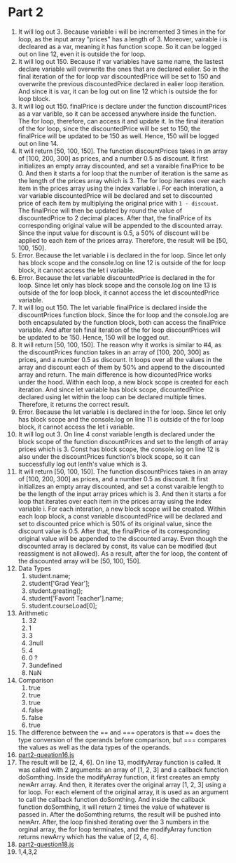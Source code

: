 # Part 2

1.  It will log out 3. Because variable i will be incremented 3 times in the for loop, as the input array "prices" has a length of 3. Moreover, vairable i is decleared as a var, meaning it has function scope. So it can be logged out on line 12, even it is outside the for loop.
2.  It will log out 150. Because if var variables have same name, the lastest declare variable will overwrite the ones that are declared ealier. So in the final iteration of the for loop var discountedPrice will be set to 150 and overwrite the previous discountedPrice declared in ealier loop iteration. And since it is var, it can be log out on line 12 which is outside the for loop block.
3.  It will log out 150. finalPrice is declare under the function discountPrices as a var varible, so it can be accessed anywhere inside the function. The for loop, therefore, can access it and update it. In the final iteration of the for loop, since the discountedPrice will be set to 150, the finalPrice will be updated to be 150 as well. Hence, 150 will be logged out on line 14.
4.  It will return [50, 100, 150]. The function discountPrices takes in an array of [100, 200, 300] as prices, and a number 0.5 as discount. It first initializes an empty array discounted, and set a varaible finalPrice to be 0. And then it starts a for loop that the number of iteration is the same as the length of the prices array which is 3. The for loop iterates over each item in the prices array using the index variable i. For each interation, a var variable discountedPrice will be declared and set to discounted price of each item by multiplying the original price with `1 - discount`. The finalPrice will then be updated by round the value of discountedPrice to 2 decimal places. After that, the finalPrice of its corresponding original value will be appended to the discounted array. Since the input value for discount is 0.5, a 50% of discount will be applied to each item of the prices array. Therefore, the result will be [50, 100, 150].
5.  Error. Because the let variable i is declared in the for loop. Since let only has block scope and the console.log on line 12 is outside of the for loop block, it cannot access the let i variable.
6.  Error. Because the let variable discountedPrice is declared in the for loop. Since let only has block scope and the console.log on line 13 is outside of the for loop block, it cannot access the let discountedPrice variable.
7.  It will log out 150. The let variable finalPrice is declared inside the discountPrices function block. Since the for loop and the console.log are both encapsulated by the function block, both can access the finalPrice variable. And after teh final iteration of the for loop discountPrices will be updated to be 150. Hence, 150 will be logged out.
8.  It will return [50, 100, 150]. The reason why it works is similar to #4, as the discountPrices function takes in an array of [100, 200, 300] as prices, and a number 0.5 as discount. It loops over all the values in the array and discount each of them by 50% and append to the discounted array and return. The main difference is how dicountedPrice works under the hood. Within each loop, a new block scope is created for each iteration. And since let variable has block scope, dicountedPrice declared using let within the loop can be declared multiple times. Therefore, it returns the correct result.
9.  Error. Because the let variable i is declared in the for loop. Since let only has block scope and the console.log on line 11 is outside of the for loop block, it cannot access the let i variable.
10. It will log out 3. On line 4 const variable length is  declared under the block scope of the function discountPrices and set to the length of array prices which is 3. Const has block scope, the console.log on line 12 is also under the discountPrices function's block scope, so it can successfully log out lenth's value which is 3.
11.  It will return [50, 100, 150]. The function discountPrices takes in an array of [100, 200, 300] as prices, and a number 0.5 as discount. It first initializes an empty array discounted, and set a const varaible length to be the length of the input array prices which is 3. And then it starts a for loop that iterates over each item in the prices array using the index variable i. For each interation, a new block scope will be created. Within each loop block, a const variable discountedPrice will be declared and set to discounted price which is 50% of its original value, since the discount value is 0.5. After that, the finalPrice of its corresponding original value will be appended to the discounted array. Even though the discounted array is declared by const, its value can be modified (but reassigment is not allowed). As a result, after the for loop, the content of the discounted array will be [50, 100, 150].
12. Data Types
    1. student.name;
    2. student['Grad Year'];
    3. student.greating();
    4. student['Favorit Teacher'].name;
    5. student.courseLoad[0];
13. Arithmetic
    1. 32
    2. 1
    3. 3
    4. 3null
    5. 4
    6. 0 ?
    7. 3undefined
    8. NaN
14. Comparison
    1.  true
    2.  true
    3.  true
    4.  false
    5.  false
    6.  true
15. The difference between the == and === operators is that == does the type conversion of the operands before comparison, but === compares the values as well as the data types of the operands.
16. [part2-queation16.js](./part2-question16.js)
17. The result will be [2, 4, 6]. On line 13, modifyArray function is called. It was called with 2 arguments: an array of [1, 2, 3] and a callback function doSomthing. Inside the modifyArray function, it first creates an empty newArr array. And then, it iterates over the original array [1, 2, 3] using a for loop. For each element of the original array, it is used as an  argument to call the callback function doSomthing. And inside the callback function doSomthing, it will return 2 times the value of whatever is passed in. After the doSomthing returns, the result will be pushed into newArr. After, the loop finished iterating over the 3 numbers in the orginal array, the for loop terminates, and the modifyArray function returns newArry which has the value of [2, 4, 6].
18. [part2-question18.js](./part2-question18.js)
19. 1,4,3,2